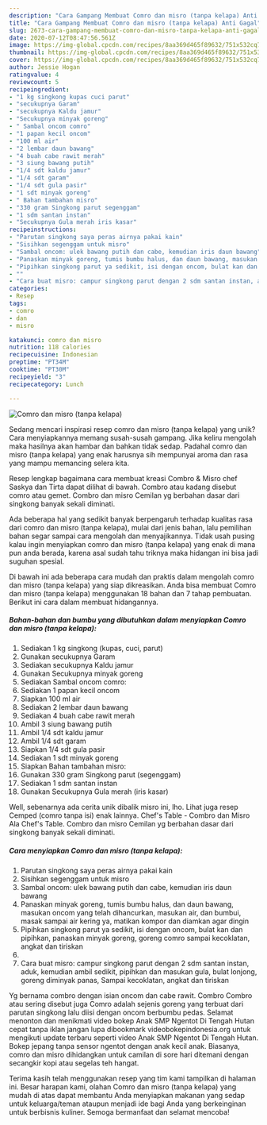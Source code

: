 ```yaml
---
description: "Cara Gampang Membuat Comro dan misro (tanpa kelapa) Anti Gagal"
title: "Cara Gampang Membuat Comro dan misro (tanpa kelapa) Anti Gagal"
slug: 2673-cara-gampang-membuat-comro-dan-misro-tanpa-kelapa-anti-gagal
date: 2020-07-12T08:47:56.561Z
image: https://img-global.cpcdn.com/recipes/8aa369d465f89632/751x532cq70/comro-dan-misro-tanpa-kelapa-foto-resep-utama.jpg
thumbnail: https://img-global.cpcdn.com/recipes/8aa369d465f89632/751x532cq70/comro-dan-misro-tanpa-kelapa-foto-resep-utama.jpg
cover: https://img-global.cpcdn.com/recipes/8aa369d465f89632/751x532cq70/comro-dan-misro-tanpa-kelapa-foto-resep-utama.jpg
author: Jessie Hogan
ratingvalue: 4
reviewcount: 5
recipeingredient:
- "1 kg singkong kupas cuci parut"
- "secukupnya Garam"
- "secukupnya Kaldu jamur"
- "Secukupnya minyak goreng"
- " Sambal oncom comro"
- "1 papan kecil oncom"
- "100 ml air"
- "2 lembar daun bawang"
- "4 buah cabe rawit merah"
- "3 siung bawang putih"
- "1/4 sdt kaldu jamur"
- "1/4 sdt garam"
- "1/4 sdt gula pasir"
- "1 sdt minyak goreng"
- " Bahan tambahan misro"
- "330 gram Singkong parut segenggam"
- "1 sdm santan instan"
- "Secukupnya Gula merah iris kasar"
recipeinstructions:
- "Parutan singkong saya peras airnya pakai kain"
- "Sisihkan segenggam untuk misro"
- "Sambal oncom: ulek bawang putih dan cabe, kemudian iris daun bawang"
- "Panaskan minyak goreng, tumis bumbu halus, dan daun bawang, masukan oncom yang telah dihancurkan, masukan air, dan bumbui, masak sampai air kering ya, matikan kompor dan diamkan agar dingin"
- "Pipihkan singkong parut ya sedikit, isi dengan oncom, bulat kan dan pipihkan, panaskan minyak goreng, goreng comro sampai kecoklatan, angkat dan tiriskan"
- ""
- "Cara buat misro: campur singkong parut dengan 2 sdm santan instan, aduk, kemudian ambil sedikit, pipihkan dan masukan gula, bulat lonjong, goreng diminyak panas, Sampai kecoklatan, angkat dan tiriskan"
categories:
- Resep
tags:
- comro
- dan
- misro

katakunci: comro dan misro 
nutrition: 118 calories
recipecuisine: Indonesian
preptime: "PT34M"
cooktime: "PT30M"
recipeyield: "3"
recipecategory: Lunch

---
```



![Comro dan misro (tanpa kelapa)](https://img-global.cpcdn.com/recipes/8aa369d465f89632/751x532cq70/comro-dan-misro-tanpa-kelapa-foto-resep-utama.jpg)

Sedang mencari inspirasi resep comro dan misro (tanpa kelapa) yang unik? Cara menyiapkannya memang susah-susah gampang. Jika keliru mengolah maka hasilnya akan hambar dan bahkan tidak sedap. Padahal comro dan misro (tanpa kelapa) yang enak harusnya sih mempunyai aroma dan rasa yang mampu memancing selera kita.

Resep lengkap bagaimana cara membuat kreasi Combro &amp; Misro chef Saskya dan Tirta dapat dilihat di bawah. Combro atau kadang disebut comro atau gemet. Combro dan misro Cemilan yg berbahan dasar dari singkong banyak sekali diminati.

Ada beberapa hal yang sedikit banyak berpengaruh terhadap kualitas rasa dari comro dan misro (tanpa kelapa), mulai dari jenis bahan, lalu pemilihan bahan segar sampai cara mengolah dan menyajikannya. Tidak usah pusing kalau ingin menyiapkan comro dan misro (tanpa kelapa) yang enak di mana pun anda berada, karena asal sudah tahu triknya maka hidangan ini bisa jadi suguhan spesial.


Di bawah ini ada beberapa cara mudah dan praktis dalam mengolah comro dan misro (tanpa kelapa) yang siap dikreasikan. Anda bisa membuat Comro dan misro (tanpa kelapa) menggunakan 18 bahan dan 7 tahap pembuatan. Berikut ini cara dalam membuat hidangannya.

<!--inarticleads1-->

##### Bahan-bahan dan bumbu yang dibutuhkan dalam menyiapkan Comro dan misro (tanpa kelapa):

1. Sediakan 1 kg singkong (kupas, cuci, parut)
1. Gunakan secukupnya Garam
1. Sediakan secukupnya Kaldu jamur
1. Gunakan Secukupnya minyak goreng
1. Sediakan  Sambal oncom comro:
1. Sediakan 1 papan kecil oncom
1. Siapkan 100 ml air
1. Sediakan 2 lembar daun bawang
1. Sediakan 4 buah cabe rawit merah
1. Ambil 3 siung bawang putih
1. Ambil 1/4 sdt kaldu jamur
1. Ambil 1/4 sdt garam
1. Siapkan 1/4 sdt gula pasir
1. Sediakan 1 sdt minyak goreng
1. Siapkan  Bahan tambahan misro:
1. Gunakan 330 gram Singkong parut (segenggam)
1. Sediakan 1 sdm santan instan
1. Gunakan Secukupnya Gula merah (iris kasar)


Well, sebenarnya ada cerita unik dibalik misro ini, lho. Lihat juga resep Cemped (comro tanpa isi) enak lainnya. Chef&#39;s Table - Combro dan Misro Ala Chef&#39;s Table. Combro dan misro Cemilan yg berbahan dasar dari singkong banyak sekali diminati. 

<!--inarticleads2-->

##### Cara menyiapkan Comro dan misro (tanpa kelapa):

1. Parutan singkong saya peras airnya pakai kain
1. Sisihkan segenggam untuk misro
1. Sambal oncom: ulek bawang putih dan cabe, kemudian iris daun bawang
1. Panaskan minyak goreng, tumis bumbu halus, dan daun bawang, masukan oncom yang telah dihancurkan, masukan air, dan bumbui, masak sampai air kering ya, matikan kompor dan diamkan agar dingin
1. Pipihkan singkong parut ya sedikit, isi dengan oncom, bulat kan dan pipihkan, panaskan minyak goreng, goreng comro sampai kecoklatan, angkat dan tiriskan
1. 
1. Cara buat misro: campur singkong parut dengan 2 sdm santan instan, aduk, kemudian ambil sedikit, pipihkan dan masukan gula, bulat lonjong, goreng diminyak panas, Sampai kecoklatan, angkat dan tiriskan


Yg bernama combro dengan isian oncom dan cabe rawit. Combro Combro atau sering disebut juga Comro adalah sejenis goreng yang terbuat dari parutan singkong lalu diisi dengan oncom berbumbu pedas. Selamat menonton dan menikmati video bokep Anak SMP Ngentot Di Tengah Hutan cepat tanpa iklan jangan lupa dibookmark videobokepindonesia.org untuk mengikuti update terbaru seperti video Anak SMP Ngentot Di Tengah Hutan. Bokep jepang tanpa sensor ngentot dengan anak kecil anak. Biasanya, comro dan misro dihidangkan untuk camilan di sore hari ditemani dengan secangkir kopi atau segelas teh hangat. 

Terima kasih telah menggunakan resep yang tim kami tampilkan di halaman ini. Besar harapan kami, olahan Comro dan misro (tanpa kelapa) yang mudah di atas dapat membantu Anda menyiapkan makanan yang sedap untuk keluarga/teman ataupun menjadi ide bagi Anda yang berkeinginan untuk berbisnis kuliner. Semoga bermanfaat dan selamat mencoba!
